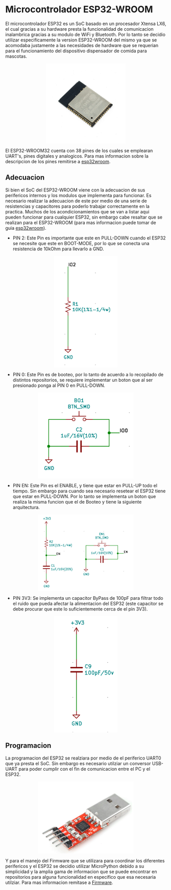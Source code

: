 # Microcontrolador ESP32-WROOM

El microcontrolador ESP32 es un SoC basado en un procesador Xtensa LX6, el cual gracias a su hardware presta la funcionalidad de comunicacion inalambrica gracias a su modulo de WiFi y Bluetooth. Por lo tanto se decidio utilizar especificamente la version ESP32-WROOM del mismo ya que se acomodaba justamente a las necesidades de hardware que se requerian para el funcionamiento del dispositivo dispensador de comida para mascotas.

<p align="center">
  <img src="esp32wroom.jpg" align="center" width = 250>
</p>

El ESP32-WROOM32 cuenta con 38 pines de los cuales se emplearan UART's, pines digitales y analogicos. Para mas informacion sobre la descripcion de los pines remitirse a [esp32wroom](/Datasheets/esp32-wroom-32_datasheet_en.pdf).

## Adecuacion

Si bien el SoC del ESP32-WROOM viene con la adecuacion de sus perifericos internos y los modulos que implementa para funcionar. Es necesario realizar la adecuacion de este por medio de una serie de resistencias y capacitores para poderlo trabajar correctamente en la practica. Muchos de los acondicionamientos que se van a listar aqui pueden funcionar para cualquier ESP32, sin embargo cabe resaltar que se realizan para el ESP32-WROOM (para mas informacion puede tomar de guia [esp32wroom](/Datasheets/esp32-wroom-32_datasheet_en.pdf)).

- PIN 2: Este Pin es importante que este en PULL-DOWN cuando el ESP32 se necesite que este en BOOT-MODE, por lo que se conecta una resistencia de 10kOhm para llevarlo a GND.

<p align="center">
  <img src="io2.png" align="center" width = 200>
</p>

- PIN 0: Este Pin es de booteo, por lo tanto de acuerdo a lo recopilado de distintos repositorios, se requiere implementar un boton que al ser presionado ponga al PIN 0 en PULL-DOWN.

<p align="center">
  <img src="boot.png" align="center" width = 300>
</p>

- PIN EN: Este Pin es el ENABLE, y tiene que estar en PULL-UP todo el tiempo. Sin embargo para cuando sea necesario resetear el ESP32 tiene que estar en PULL-DOWN. Por lo tanto se implementa un boton que realiza la misma funcion que el de Booteo y tiene la siguiente arquitectura.

<p align="center">
  <img src="enable.png" align="center" width = 300>
</p>

- PIN 3V3: Se implementa un capacitor ByPass de 100pF para filtrar todo el ruido que pueda afectar la alimentacion del ESP32 (este capacitor se debe procurar que este lo suficientemente cerca de el pin 3V3).

<p align="center">
  <img src="bypass.png" align="center" width = 200>
</p>


## Programacion

La programacion del ESP32 se realziara por medio de el periferico UART0 que ya presta el SoC. Sin embargo es necesario utilziar un conversor USB-UART para poder cumplir con el fin de comunicacion entre el PC y el ESP32. 

<p align="center">
  <img src="usbserial.png" align="center" width = 300>
</p>

Y para el manejo del Firmware que se utilizara para coordinar los diferentes perifericos y el ESP32 se decidio utilizar MicroPython debido a su simplicidad y la amplia gama de informacion que se puede encontrar en repositorios para alguna funcionalidad en especifico que esa necesaria utilziar. Para mas informacion remitase a [Firmware](/Firmware).
